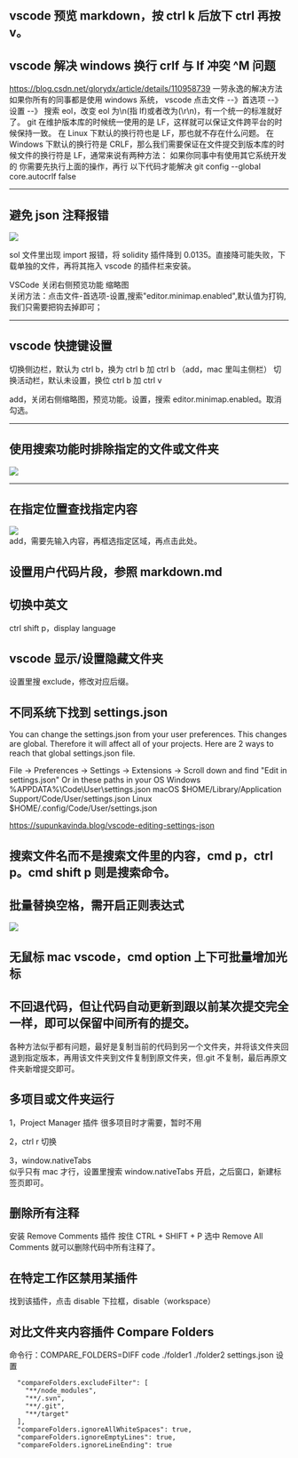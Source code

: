 ## vscode 预览 markdown，按 ctrl k 后放下 ctrl 再按 v。

## vscode 解决 windows 换行 crlf 与 lf 冲突 ^M 问题

https://blog.csdn.net/glorydx/article/details/110958739
一劳永逸的解决方法
如果你所有的同事都是使用 windows 系统，
vscode 点击文件 --》首选项 --》 设置 --》 搜索 eol，改变 eol 为\n(指 lf)或者改为(\r\n)，有一个统一的标准就好了。
git 在维护版本库的时候统一使用的是 LF，这样就可以保证文件跨平台的时候保持一致。
在 Linux 下默认的换行符也是 LF，那也就不存在什么问题。
在 Windows 下默认的换行符是 CRLF，那么我们需要保证在文件提交到版本库的时候文件的换行符是 LF，通常来说有两种方法：
如果你同事中有使用其它系统开发的
你需要先执行上面的操作，再行 以下代码才能解决
git config --global core.autocrlf false

---

## 避免 json 注释报错

![](./img/2022-02-02-01-04-00.png)

sol 文件里出现 import 报错，将 solidity 插件降到 0.0135。直接降可能失败，下载单独的文件，再将其拖入 vscode 的插件栏来安装。

VSCode 关闭右侧预览功能 缩略图  
关闭方法：点击文件-首选项-设置,搜索"editor.minimap.enabled",默认值为打钩,我们只需要把钩去掉即可；

---

## vscode 快捷键设置

切换侧边栏，默认为 ctrl b，换为 ctrl b 加 ctrl b （add，mac 里叫主侧栏）
切换活动栏，默认未设置，换位 ctrl b 加 ctrl v

add，关闭右侧缩略图，预览功能。设置，搜索 editor.minimap.enabled。取消勾选。

---

## 使用搜索功能时排除指定的文件或文件夹

![](./img/2022-02-19-19-24-52.png)

---

## 在指定位置查找指定内容

![](./img/2022-04-01-21-37-24.png)  
add，需要先输入内容，再框选指定区域，再点击此处。

## 设置用户代码片段，参照 markdown.md

## 切换中英文

ctrl shift p，display language

## vscode 显示/设置隐藏文件夹

设置里搜 exclude，修改对应后缀。

## 不同系统下找到 settings.json

You can change the settings.json from your user preferences. This changes are global. Therefore it will affect all of your projects. Here are 2 ways to reach that global settings.json file.

File -> Preferences -> Settings -> Extensions -> Scroll down and find "Edit in settings.json"
Or in these paths in your OS
Windows %APPDATA%\Code\User\settings.json
macOS $HOME/Library/Application Support/Code/User/settings.json
Linux $HOME/.config/Code/User/settings.json

https://supunkavinda.blog/vscode-editing-settings-json

## 搜索文件名而不是搜索文件里的内容，cmd p，ctrl p。cmd shift p 则是搜索命令。

## 批量替换空格，需开启正则表达式

![](./img/2022-07-11-13-14-38.png)

## 无鼠标 mac vscode，cmd option 上下可批量增加光标

## 不回退代码，但让代码自动更新到跟以前某次提交完全一样，即可以保留中间所有的提交。

各种方法似乎都有问题，最好是复制当前的代码到另一个文件夹，并将该文件夹回退到指定版本，再用该文件夹到文件复制到原文件夹，但.git 不复制，最后再原文件夹新增提交即可。

## 多项目或文件夹运行

1，Project Manager 插件
很多项目时才需要，暂时不用

2，ctrl r 切换

3，window.nativeTabs  
似乎只有 mac 才行，设置里搜索 window.nativeTabs 开启，之后窗口，新建标签页即可。

## 删除所有注释

安装 Remove Comments 插件 按住 CTRL + SHIFT + P 选中 Remove All Comments 就可以删除代码中所有注释了。

## 在特定工作区禁用某插件

找到该插件，点击 disable 下拉框，disable（workspace）

## 对比文件夹内容插件 Compare Folders

命令行：COMPARE_FOLDERS=DIFF code ./folder1 ./folder2
settings.json 设置

```
  "compareFolders.excludeFilter": [
    "**/node_modules",
    "**/.svn",
    "**/.git",
    "**/target"
  ],
  "compareFolders.ignoreAllWhiteSpaces": true,
  "compareFolders.ignoreEmptyLines": true,
  "compareFolders.ignoreLineEnding": true
```
